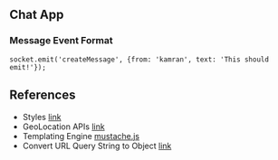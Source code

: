 ## Chat App

### Message Event Format
``` socket.emit('createMessage', {from: 'kamran', text: 'This should emit!'}); ```

## References
- Styles [link](https://gist.github.com/andrewjmead/4783dec59ba2d1e5bcf3e1c301c5858d)
- GeoLocation APIs [link](https://developer.mozilla.org/en-US/docs/Web/API/Geolocation/Using_geolocation)
- Templating Engine [mustache.js](https://github.com/janl/mustache.js/)
- Convert URL Query String to Object [link](https://gist.github.com/andrewjmead/b71e03d8df237983285892f9a265d401)